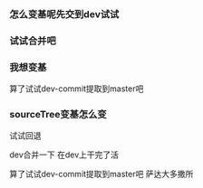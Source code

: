 ### 怎么变基呢先交到dev试试
### 试试合并吧
### 我想变基

算了试试dev-commit提取到master吧


### sourceTree变基怎么变

试试回退



dev合并一下
在dev上干完了活   


算了试试dev-commit提取到master吧
萨达大多撒所
